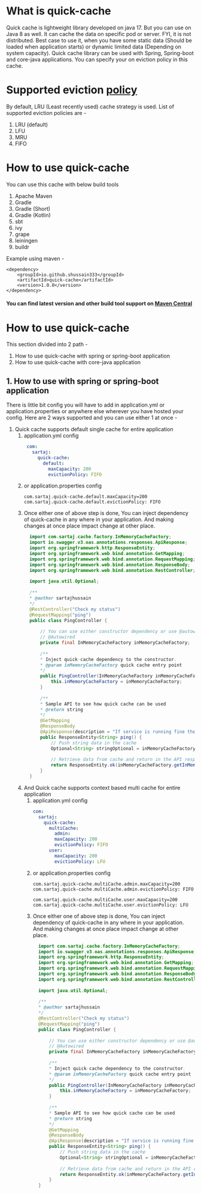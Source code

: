 # What is quick-cache
Quick cache is lightweight library developed on java 17. But you can use on Java 8 as well. It can cache the data on specific pod or server. FYI, it is not distributed. Best case to use it, when you have some static data (Should be loaded when application starts) or dynamic limited data (Depending on system capacity). Quick cache library can be used with Spring, Spring-boot and core-java applications. You can specify your on eviction policy in this cache.

# Supported eviction [policy](https://en.wikipedia.org/wiki/Cache_replacement_policies)
By default, LRU (Least recently used) cache strategy is used. List of supported eviction policies are -
1. LRU (default)
2. LFU
3. MRU
4. FIFO

# How to use quick-cache
You can use this cache with below build tools
1. Apache Maven
2. Gradle
3. Gradle (Short)
4. Gradle (Kotlin)
5. sbt
6. ivy
7. grape
8. leiningen
9. buildr

Example using maven -
```
<dependency>
    <groupId>io.github.shussain333</groupId>
    <artifactId>quick-cache</artifactId>
    <version>1.0.0</version>
</dependency>
```

#### You can find latest version and other build tool support on [Maven Central](https://central.sonatype.com/artifact/io.github.shussain333/quick-cache/overview)

# How to use quick-cache
This section divided into 2 path -
1. How to use quick-cache with spring or spring-boot application
2. How to use quick-cache with core-java application

## 1. How to use with spring or spring-boot application
There is little bit config you will have to add in application.yml or application.properties or anywhere else wherever you have hosted your config. Here are 2 ways supported and you can use either 1 at once -

1. Quick cache supports default single cache for entire application
   1. application.yml config
      ```yaml
       com:
         sartaj:
           quick-cache:
             default:
               maxCapacity: 200
               evictionPolicy: FIFO      
      ```
   2. or application.properties config
      ```properties
      com.sartaj.quick-cache.default.maxCapacity=200
      com.sartaj.quick-cache.default.evictionPolicy: FIFO
      ```
   3. Once either one of above step is done, You can inject dependency of quick-cache in any where in your application. And making changes at once place impact change at other place.
      ```java
        import com.sartaj.cache.factory.InMemoryCacheFactory;
        import io.swagger.v3.oas.annotations.responses.ApiResponse;
        import org.springframework.http.ResponseEntity;
        import org.springframework.web.bind.annotation.GetMapping;
        import org.springframework.web.bind.annotation.RequestMapping;
        import org.springframework.web.bind.annotation.ResponseBody;
        import org.springframework.web.bind.annotation.RestController;
        
        import java.util.Optional;
        
        /**
        * @author sartajhussain
        */
        @RestController("Check my status")
        @RequestMapping("ping")
        public class PingController {
        
            // You can use either constructor dependency or use @autowired with variable declaration
            // @Autowired
            private final InMemoryCacheFactory inMemoryCacheFactory;
        
            /**
            * Inject quick-cache dependency to the constructor.
            * @param inMemoryCacheFactory quick cache entry point
            */
            public PingController(InMemoryCacheFactory inMemoryCacheFactory) {
                this.inMemoryCacheFactory = inMemoryCacheFactory;
            }
        
            /**
            * Sample API to see how quick cache can be used
            * @return string
            */
            @GetMapping
            @ResponseBody
            @ApiResponse(description = "If service is running fine the response some content")
            public ResponseEntity<String> ping() {
                // Push string data in the cache
                Optional<String> stringOptional = inMemoryCacheFactory.getInMemoryCache("default").put("test", "Hi, I am from admin cache store");
            
                // Retrieve data from cache and return in the API response
                return ResponseEntity.ok(inMemoryCacheFactory.getInMemoryCache("default").get("test", String.class).get());
            }
        }      
        ```
   2. And Quick cache supports context based multi cache for entire application
       1. application.yml config
           ```yaml
           com:
             sartaj:
               quick-cache:
                 multiCache:
                   admin:
                   maxCapacity: 200
                   evictionPolicy: FIFO
                 user:
                   maxCapacity: 200
                   evictionPolicy: LFU
            ```
      2. or application.properties config
         ```properties
         com.sartaj.quick-cache.multiCache.admin.maxCapacity=200
         com.sartaj.quick-cache.multiCache.admin.evictionPolicy: FIFO
      
         com.sartaj.quick-cache.multiCache.user.maxCapacity=200
         com.sartaj.quick-cache.multiCache.user.evictionPolicy: LFU
         ```
      3. Once either one of above step is done, You can inject dependency of quick-cache in any where in your application. And making changes at once place impact change at other place.
         ```java
           import com.sartaj.cache.factory.InMemoryCacheFactory;
           import io.swagger.v3.oas.annotations.responses.ApiResponse;
           import org.springframework.http.ResponseEntity;
           import org.springframework.web.bind.annotation.GetMapping;
           import org.springframework.web.bind.annotation.RequestMapping;
           import org.springframework.web.bind.annotation.ResponseBody;
           import org.springframework.web.bind.annotation.RestController;
        
           import java.util.Optional;
        
           /**
           * @author sartajhussain
           */
           @RestController("Check my status")
           @RequestMapping("ping")
           public class PingController {
        
               // You can use either constructor dependency or use @autowired with variable declaration
               // @Autowired
               private final InMemoryCacheFactory inMemoryCacheFactory;
        
               /**
               * Inject quick-cache dependency to the constructor.
               * @param inMemoryCacheFactory quick cache entry point
               */
               public PingController(InMemoryCacheFactory inMemoryCacheFactory) {
                   this.inMemoryCacheFactory = inMemoryCacheFactory;
               }
        
               /**
               * Sample API to see how quick cache can be used
               * @return string
               */
               @GetMapping
               @ResponseBody
               @ApiResponse(description = "If service is running fine the response some content")
               public ResponseEntity<String> ping() {
                   // Push string data in the cache
                   Optional<String> stringOptional = inMemoryCacheFactory.getInMemoryCache("admin").put("test", "Hi, I am from admin cache store");
            
                   // Retrieve data from cache and return in the API response
                   return ResponseEntity.ok(inMemoryCacheFactory.getInMemoryCache("admin").get("test", String.class).get());
               }
           }      
           ```
      
